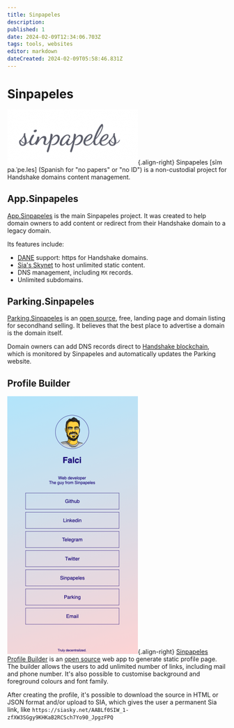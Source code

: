 ```yaml
---
title: Sinpapeles
description: 
published: 1
date: 2024-02-09T12:34:06.703Z
tags: tools, websites
editor: markdown
dateCreated: 2024-02-09T05:58:46.831Z
---
```


# Sinpapeles

![sinpapeles_logo.png](/sinpapeles_logo.png){.align-right}
Sinpapeles \[sĩm pa.ˈpe.les] (Spanish for "no papers" or "no ID") is a non-custodial project for Handshake domains content management.

## App.Sinpapeles
[App.Sinpapeles](https://sinpaples.xyz/) is the main Sinpapeles project. It was created to help domain owners to add content or redirect from their Handshake domain to a legacy domain.

Its features include:

- [DANE](/en/dane) support: https for Handshake domains.
- [Sia's Skynet](https://siasky.net/) to host unlimited static content.
- DNS management, including `MX` records.
- Unlimited subdomains.

## Parking.Sinpapeles
[Parking.Sinpapeles](http://parking.sinpaples/) is an [open source](https://github.com/Falci/parking.sinpapeles/), free, landing page and domain listing for secondhand selling. It believes that the best place to advertise a domain is the domain itself.

Domain owners can add DNS records direct to [Handshake blockchain](http://parking.sinpapeles/about), which is monitored by Sinpapeles and automatically updates the Parking website.

## Profile Builder
![sinpapeles_profile_example.png](/sinpapeles_profile_example.png){.align-right}
[Sinpapeles Profile Builder](https://sinpapeles.hns.siasky.net/) is an [open source](https://github.com/falci/sinpapeles-profile-builder) web app to generate static profile page. The builder allows the users to add unlimited number of links, including mail and phone number. It's also possible to customise background and foreground colours and font family.

After creating the profile, it's possible to download the source in HTML or JSON format and/or upload to SIA, which gives the user a permanent Sia link, like `https://siasky.net/AABLf0SIW_1-zfXW3SGgy9KHKaB2RCSch7Yo90_JpgzFPQ`
